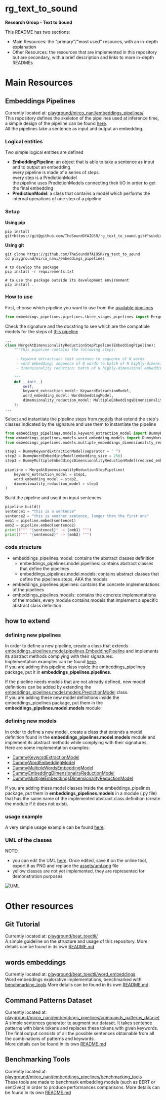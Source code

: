 # rg_text_to_sound
**Research Group - Text to Sound**  
  
This README has two sections:
* Main Resources: the "primary"/"most used" resouces, with an in-depth explanation
* Other Resources: the resources that are implemented in this repository but are secondary, with a brief description and links to more in-depth READMEs


# Main Resources
## Embeddings Pipelines
Currently located at: [playground/mirco_nani/embeddings_pipelines/](playground/mirco_nani/embeddings_pipelines/)  
This repository defines the skeleton of the pipelines used at inference time, a simple design of the pipeline can be found [here](https://docs.google.com/presentation/d/1Cx96uZUxc3dx-PRyFl2v2R7lmjZ05UeixxwqPsBeEBQ/edit#slide=id.gbf06894dcc_0_30).  
All the pipelines take a sentence as input and output an embedding.

### Logical entities
Two simple logical entities are defined
* **EmbeddingPipeline**: an object that is able to take a sentence as input and to output an embedding.  
every pipeline is made of a series of steps.  
every step is a PredictionModel  
the pipeline uses PredictionModels connecting their I/O in order to get the final embedding
* **PredictionModel**: a class that contains a model which performs the internal operations of one step of a pipeline

### Setup
**Using pip**  
``` 
pip install git+https://git@github.com/TheSoundOfAIOSR/rg_text_to_sound.git#"subdirectory=playground/mirco_nani/embeddings_pipelines" 
```

**Using git**  
``` 
git clone https://github.com/TheSoundOfAIOSR/rg_text_to_sound
cd playground/mirco_nani/embeddings_pipelines

# to develop the package
pip install -r requirements.txt

# to use the package outside its development environment
pip install .
```

### How to use
First, choose which pipeline you want to use from the [available pipelines](playground/mirco_nani/embeddings_pipelines/src/embeddings_pipelines/pipelines)
```python
from embeddings_pipelines.pipelines.three_stages_pipelines import MergeAtDimensionalityReductionStepPipeline
```

Check the signature and the docstring to see which are the compatible models for the steps of [this pipeline](playground/mirco_nani/embeddings_pipelines/src/embeddings_pipelines/pipelines/three_stages_pipeline.py)
```python
...
class MergeAtDimensionalityReductionStepPipeline(EmbeddingPipeline):
    """This pipeline contains the following steps:
    
     - keyword extraction: text sentence to sequence of N words
     - word embedding: sequence of N words to batch of N highly-dimensional embeddings
     - dimensionality reduction: batch of N highly-dimensional embeddings to single low-dimensional embedding

    """
    def __init__(
        self, 
        keyword_extraction_model: KeywordExtractionModel,
        word_embedding_model: WordEmbeddingModel,
        dimensionality_reduction_model: MultipleEmbeddingsDimensionalityReductionModel
    ):
...
```

Select and instantiate the pipeline steps from [models](playground/mirco_nani/embeddings_pipelines/src/embeddings_pipelines/models/) that extend the step's classes indicated by the signature and use them to instantiate the pipeline
```python
from embeddings_pipelines.models.keyword_extraction_model import DummyKeywordExtractionModel
from embeddings_pipelines.models.word_embedding_models import DummyWordEmbeddingModel
from embeddings_pipelines.models.multiple_embeddings_dimensionality_reduction_model import DummyMultipleEmbeddingsDimensionalityReductionModel

step1 = DummyKeywordExtractionModel(separator = " ")
step2 = DummyWordEmbeddingModel(embedding_size = 256)
step3 = DummyMultipleEmbeddingsDimensionalityReductionModel(reduced_embedding_size=16)
    
pipeline = MergeAtDimensionalityReductionStepPipeline(
    keyword_extraction_model = step1,
    word_embedding_model = step2,
    dimensionality_reduction_model = step3
)
```
Build the pipeline and use it on input sentences
```python
pipeline.build()
sentence1 = "this is a sentence"
sentence2 = "this is another sentence, longer than the first one"
emb1 = pipeline.embed(sentence1)
emb2 = pipeline.embed(sentence2)
print(f""" "{sentence1}" -> {emb1} """)
print(f""" "{sentence2}" -> {emb2} """)
```

### code structure
* embeddings_pipelines.model: contains the abstract classes definition
    + embeddings_pipelines.model.pipelines: contains abstract classes that define the pipelines
    + embeddings_pipelines.model.models: contains abstract classes that define the pipelines steps, AKA the models
* embeddings_pipelines.pipelines: contains the concrete implementations of the pipelines
* embeddings_pipelines.models: contains the concrete implementations of the models, every module contains models that implement a specific abstract class definition

## how to extend
### defining new pipelines
In order to define a new pipeline, create a class that extends [embeddings_pipelines.model.pipelines.EmbeddingPipeline](playground/mirco_nani/embeddings_pipelines/src/embeddings_pipelines/model/pipelines.py) and implements its abstract methods complying with their signatures.   
Implementation examples can be found [here](playground/mirco_nani/embeddings_pipelines/src/embeddings_pipelines/pipelines/three_stages_pipelines.py).  
If you are adding this pipeline class inside the embeddings_pipelines package, put it in **embeddings_pipelines.pipelines**.   
  
If the pipeline needs models that are not already defined, new model definitions can be added by extending the [embeddings_pipelines.model.models.PredictionModel](playground/mirco_nani/embeddings_pipelines/src/embeddings_pipelines/model/models.py) class.  
If you are adding these new model definitions inside the embeddings_pipelines package, put them in the **embeddings_pipelines.model.models** module  
  
### defining new models
In order to define a new model, create a class that extends a model definition found in the **embeddings_pipelines.model.models** module and implement its abstract methods while complying with their signatures.  
Here are some implementation examples:
* [DummyKeywordExtractionModel](playground/mirco_nani/embeddings_pipelines/src/embeddings_pipelines/models/keyword_extraction_models.py)
* [DummyWordEmbeddingModel](playground/mirco_nani/embeddings_pipelines/src/embeddings_pipelines/models/word_embedding_models.py)
* [DummyMultipleWordsEmbeddingModel](playground/mirco_nani/embeddings_pipelines/src/embeddings_pipelines/models/multiple_words_embedding_models.py)
* [DummyEmbeddingDimensionalityReductionModel](playground/mirco_nani/embeddings_pipelines/src/embeddings_pipelines/models/multiple_embeddings_dimensionality_reduction_model.py)
* [DummyMultipleEmbeddingsDimensionalityReductionModel](playground/mirco_nani/embeddings_pipelines/src/embeddings_pipelines/models/multiple_embeddings_dimensionality_reduction_model.py)

If you are adding these model classes inside the embeddings_pipelines package, put them in **embeddings_pipelines.models** in a module (.py file) that has the same name of the implemented abstract class definition (create the module if it does not exist).  


### usage example
A very simple usage example can be found [here](playground/mirco_nani/embeddings_pipelines/src/embeddings_pipelines/embeddings_pipelines_sample_usage.py). 

### UML of the classes
NOTE: 
* you can edit the UML [here](https://lucid.app/lucidchart/invitations/accept/10b794c9-037d-4437-ac1a-96103aaf9037). Once edited, save it on the online tool, export it as PNG and replace the [assets/uml.png](playground/mirco_nani/embeddings_pipelines/assets/uml.png) file
* yellow classes are not yet implemented, they are represented for demonstration purposes  
  
![UML](playground/mirco_nani/embeddings_pipelines/assets/uml.png)


# Other resources
## Git Tutorial
Currently located at: [playground/beat_toedtli/](playground/beat_toedtli/)  
A simple guideline on the structure and usage of this repository.
More details can be found in its own [README.md](playground/beat_toedtli/README.md)  

## words embeddings
Currently located at: [playground/beat_toedtli/word_embeddings](playground/beat_toedtli/word_embeddings)  
Word embeddings explorative implementations, benchmarked with [benchmarking_tools](playground/mirco_nani/embeddings_pipelines/benchmarking_tools)
More details can be found in its own [README.md](playground/beat_toedtli/word_embeddings/README.md)  

## Command Patterns Dataset
Currently located at: [playground/mirco_nani/embeddings_pipelines/commands_patterns_dataset](playground/mirco_nani/embeddings_pipelines/commands_patterns_dataset)  
A simple sentences generator to augment our dataset. It takes sentence patterns with blank tokens and replaces these tokens with given keywords. The final output consists of all the possible sentences obtainable from all the combinations of patterns and keywords.  
More details can be found in its own [README.md](playground/mirco_nani/embeddings_pipelines/commands_patterns_dataset/README.md)  

## Benchmarking Tools
Currently located at: [playground/mirco_nani/embeddings_pipelines/benchmarking_tools](playground/mirco_nani/embeddings_pipelines/benchmarking_tools)  
These tools are made to benchmark embedding models (such as BERT or sent2vec) in order to produce performances comparisons.
More details can be found in its own [README.md](playground/mirco_nani/embeddings_pipelines/benchmarking_tools/README.md)  
